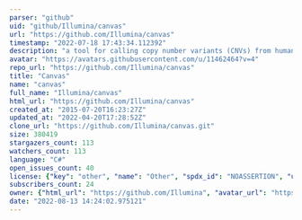 ```yaml
---
parser: "github"
uid: "github/Illumina/canvas"
url: "https://github.com/Illumina/canvas"
timestamp: "2022-07-18 17:43:34.112392"
description: "a tool for calling copy number variants (CNVs) from human DNA sequencing data."
avatar: "https://avatars.githubusercontent.com/u/11462464?v=4"
repo_url: "https://github.com/Illumina/canvas"
title: "Canvas"
name: "canvas"
full_name: "Illumina/canvas"
html_url: "https://github.com/Illumina/canvas"
created_at: "2015-07-20T16:23:27Z"
updated_at: "2022-04-20T17:28:52Z"
clone_url: "https://github.com/Illumina/canvas.git"
size: 380419
stargazers_count: 113
watchers_count: 113
language: "C#"
open_issues_count: 40
license: {"key": "other", "name": "Other", "spdx_id": "NOASSERTION", "url": null, "node_id": "MDc6TGljZW5zZTA="}
subscribers_count: 24
owner: {"html_url": "https://github.com/Illumina", "avatar_url": "https://avatars.githubusercontent.com/u/11462464?v=4", "login": "Illumina", "type": "Organization"}
date: "2022-08-13 14:24:02.975121"
---
```

